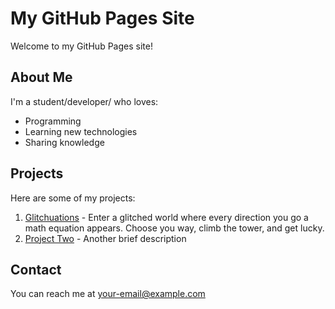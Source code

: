 # My GitHub Pages Site

Welcome to my GitHub Pages site!

## About Me

I'm a student/developer/ who loves:

- Programming
- Learning new technologies
- Sharing knowledge

## Projects

Here are some of my projects:

1. [Glitchuations](#) - Enter a glitched world where every direction you go a math equation appears. Choose you way, climb the tower, and get lucky.
2. [Project Two](#) - Another brief description

## Contact

You can reach me at [your-email@example.com](mailto:your-email@example.com)